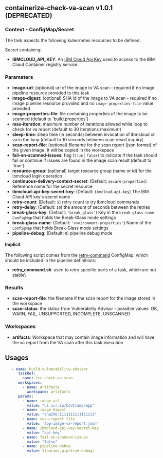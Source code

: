 ## containerize-check-va-scan v1.0.1 (DEPRECATED)

### Context - ConfigMap/Secret

  The task expects the following kubernetes resources to be defined:

  Secret containing:
  * **IBMCLOUD_API_KEY**: An [IBM Cloud Api Key](https://cloud.ibm.com/iam/apikeys) used to access to the IBM Cloud Container registry service.

### Parameters

* **image-url**: (optional) url of the image to VA scan - required if no image pipeline resource provided to this task
* **image-digest**: (optional) SHA id of the image to VA scan - required if no image pipeline resource provided and no `image-properties-file` value provided
* **image-properties-file**: file containing properties of the image to be scanned (default to 'build.properties')
* **max-iteration**: maximum number of iterations allowed while loop to check for va report (default to 30 iterations maximum)
* **sleep-time**: sleep time (in seconds) between invocation of ibmcloud cr va in the loop (default to 10 seconds between scan result inquiry)
* **scan-report-file**: (optional) filename for the scan report (json format) of the given image. It will be copied in the workspace
* **fail-on-scanned-issues**: flag (`true` | `false`) to indicate if the task should fail or continue if issues are found in the image scan result (default to 'true')
* **resource-group**: (optional) target resource group (name or id) for the ibmcloud login operation
* **continuous-delivery-context-secret**: (Default: `secure-properties`) Reference name for the secret resource
* **ibmcloud-api-key-secret-key**: (Default: `ibmcloud-api-key`) The IBM Cloud API key's secret name
* **retry-count**: (Default: `5`) retry count to try ibmcloud commands
* **retry-delay**: (Default: `10`) the amount of seconds between the retries
* **break-glass-key**: (Default: `'break_glass'`) Key in the `break-glass-name` `ConfigMap` that holds the Break-Glass mode settings
* **break-glass-name**: (Default: `'environment-properties'`) Name of the `ConfigMap` that holds Break-Glass mode settings
* **pipeline-debug**: (Default: `0`) pipeline debug mode

#### Implicit

The following script comes from the [retry-command](../util/configmap-retry.yaml) ConfigMap, which should be included in the pipeline definitions:

 - **retry_command.sh**: used to retry specific parts of a task, which are not stable\

### Results

* **scan-report-file**: the filename if the scan report for the image stored in the workspace
* **scan-status**: the status from Vulnerability Advisor - possible values: OK, WARN, FAIL, UNSUPPORTED, INCOMPLETE, UNSCANNED

### Workspaces

* **artifacts**: Workspace that may contain image information and will have the va report from the VA scan after this task execution

## Usages

```yaml
   - name: build-vulnerability-advisor
      taskRef:
        name: icr-check-va-scan
      workspaces:
        - name: artifacts
          workspace: artifacts
      params:
        - name: image-url
          value: "us.icr.io/bootcamp/app"
        - name: image-digest
          value: "sha256:1111111111111111"
        - name: scan-report-file
          value: 'app-image-va-report.json'
        - name: ibmcloud-api-key-secret-key
          value: "api-key"
        - name: fail-on-scanned-issues
          value: "false"
        - name: pipeline-debug
          value: $(params.pipeline-debug)
```
